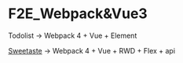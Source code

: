 # F2E_Webpack&Vue3

Todolist -> Webpack 4 + Vue + Element

[Sweetaste](https://sweetaste.netlify.com/) -> Webpack 4 + Vue + RWD + Flex + api

